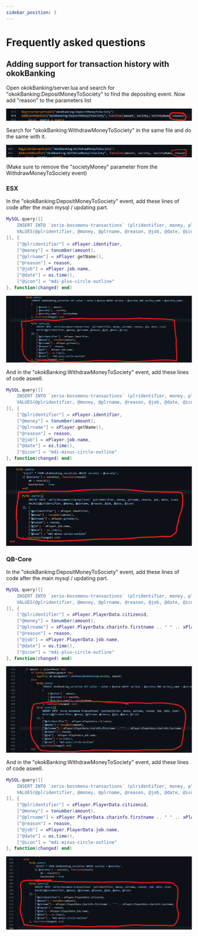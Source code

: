```yaml
---
sidebar_position: 3
---
```


# Frequently asked questions

## Adding support for transaction history with okokBanking

Open okokBanking/server.lua and search for "okokBanking:DepositMoneyToSociety" to find the depositing event. Now add "reason" to the parameters list

![](./assets/images/faq1.webp)

Search for "okokBanking:WithdrawMoneyToSociety" in the same file and do the same with it.

![](./assets/images/faq2.webp)

(Make sure to remove the "societyMoney" parameter from the WithdrawMoneyToSociety event)

### ESX

In the "okokBanking:DepositMoneyToSociety" event, add these lines of code after the main mysql / updating part.

```lua
MySQL.query([[
	INSERT INTO `zerio-bossmenu-transactions` (plridentifier, money, plrname, reason, job, date, icon)
	VALUES(@plridentifier, @money, @plrname, @reason, @job, @date, @icon)
]], {
	["@plridentifier"] = xPlayer.identifier,
	["@money"] = tonumber(amount),
	["@plrname"] = xPlayer.getName(),
	["@reason"] = reason,
	["@job"] = xPlayer.job.name,
	["@date"] = os.time(),
	["@icon"] = "mdi-plus-circle-outline"
}, function(changed) end)
```

![](./assets/images/faq3.webp)

And in the "okokBanking:WithdrawMoneyToSociety" event, add these lines of code aswell.

```lua
MySQL.query([[
	INSERT INTO `zerio-bossmenu-transactions` (plridentifier, money, plrname, reason, job, date, icon)
	VALUES(@plridentifier, @money, @plrname, @reason, @job, @date, @icon)
]], {
	["@plridentifier"] = xPlayer.identifier,
	["@money"] = tonumber(amount),
	["@plrname"] = xPlayer.getName(),
	["@reason"] = reason,
	["@job"] = xPlayer.job.name,
	["@date"] = os.time(),
	["@icon"] = "mdi-minus-circle-outline"
}, function(changed) end)
```

![](./assets/images/faq4.webp)

### QB-Core

In the "okokBanking:DepositMoneyToSociety" event, add these lines of code after the main mysql / updating part.

```lua
MySQL.query([[
	INSERT INTO `zerio-bossmenu-transactions` (plridentifier, money, plrname, reason, job, date, icon)
	VALUES(@plridentifier, @money, @plrname, @reason, @job, @date, @icon)
]], {
	["@plridentifier"] = xPlayer.PlayerData.citizenid,
	["@money"] = tonumber(amount),
	["@plrname"] = xPlayer.PlayerData.charinfo.firstname .. " " .. xPlayer.PlayerData.charinfo.lastname,
	["@reason"] = reason,
	["@job"] = xPlayer.PlayerData.job.name,
	["@date"] = os.time(),
	["@icon"] = "mdi-plus-circle-outline"
}, function(changed) end)
```

![](./assets/images/faq5.webp)

And in the "okokBanking:WithdrawMoneyToSociety" event, add these lines of code aswell.

```lua
MySQL.query([[
	INSERT INTO `zerio-bossmenu-transactions` (plridentifier, money, plrname, reason, job, date, icon)
	VALUES(@plridentifier, @money, @plrname, @reason, @job, @date, @icon)
]], {
	["@plridentifier"] = xPlayer.PlayerData.citizenid,
	["@money"] = tonumber(amount),
	["@plrname"] = xPlayer.PlayerData.charinfo.firstname .. " " .. xPlayer.PlayerData.charinfo.lastname,
	["@reason"] = reason,
	["@job"] = xPlayer.PlayerData.job.name,
	["@date"] = os.time(),
	["@icon"] = "mdi-minus-circle-outline"
}, function(changed) end)
```

![](./assets/images/faq6.webp)
